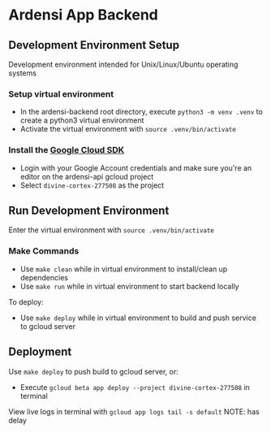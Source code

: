 # Ardensi App Backend

## Development Environment Setup

Development environment intended for Unix/Linux/Ubuntu operating systems

### Setup virtual environment
- In the ardensi-backend root directory, execute `python3 -m venv .venv` to create a python3 virtual environment
- Activate the virtual environment with  `source .venv/bin/activate`

### Install the [Google Cloud SDK](https://cloud.google.com/sdk/docs/quickstarts)
- Login with your Google Account credentials and make sure you're an editor on the ardensi-api gcloud project
- Select `divine-cortex-277508` as the project

## Run Development Environment

Enter the virtual environment with  `source .venv/bin/activate`

### Make Commands
- Use `make clean` while in virtual environment to install/clean up dependencies
- Use `make run` while in virtual environment to start backend locally

To deploy:
- Use `make deploy` while in virtual environment to build and push service to gcloud server

## Deployment
Use `make deploy` to push build to gcloud server, or:
- Execute `gcloud beta app deploy --project divine-cortex-277508` in terminal

View live logs in terminal with `gcloud app logs tail -s default` NOTE: has delay
